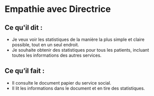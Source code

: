 # Empathie avec Directrice

## Ce qu'il dit : 
- Je veux voir les statistiques de la manière la plus simple et claire possible, tout en un seul endroit. 
- Je souhaite obtenir des statistiques pour tous les patients, incluant toutes les informations des autres services.
## Ce qu’il fait :
- Il consulte le document papier du service social.
- Il lit les informations dans le document et en tire des statistiques.
